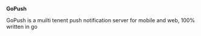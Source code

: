 **GoPush**

GoPush is a muilti tenent push notification server for mobile and web, 100% written in go



